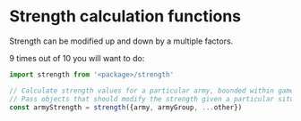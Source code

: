 # Strength calculation functions

Strength can be modified up and down by a multiple factors.

9 times out of 10 you will want to do:

```js
import strength from '<package>/strength'

// Calculate strength values for a particular army, bounded within game rules.
// Pass objects that should modify the strength given a particular situation.
const armyStrength = strength({army, armyGroup, ...other})
```
